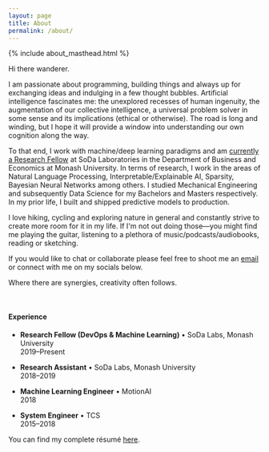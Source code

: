 ```yaml
---
layout: page
title: About
permalink: /about/
---
```


{% include about_masthead.html %}

Hi there wanderer.

I am passionate about programming, building things and always up for exchanging ideas and indulging in a few thought bubbles. Artificial intelligence fascinates me: the unexplored recesses of human ingenuity, the augmentation of our collective intelligence, a universal problem solver in some sense and its implications (ethical or otherwise). The road is long and winding, but I hope it will provide a window into understanding our own cognition along the way.

To that end, I work with machine/deep learning paradigms and am [currently a Research Fellow](https://research.monash.edu/en/persons/satya-borgohain) at SoDa Laboratories in the Department of Business and Economics at Monash University. In terms of research, I work in the areas of Natural Language Processing, Interpretable/Explainable AI,  Sparsity, Bayesian Neural Networks among others. I studied Mechanical Engineering and subsequently Data Science for my Bachelors and Masters respectively. In my prior life, I built and shipped predictive models to production.

I love hiking, cycling and exploring nature in general and constantly strive to create more room for it in my life. If I'm not out doing those—you might find me playing the guitar, listening to a plethora of music/podcasts/audiobooks, reading or sketching.

If you would like to chat or collaborate please feel free to shoot me an [email](mailto:satya.borg@gmail.com) or connect with me on my socials below. 

Where there are synergies, creativity often follows.

<br>

<h4>Experience</h4>

<ul>
  <li>
    <p><strong>Research Fellow (DevOps &amp; Machine Learning)</strong> • SoDa Labs, Monash University<br>
2019–Present</p>
  </li>
  <li>
    <p><strong>Research Assistant</strong> • SoDa Labs, Monash University<br>
2018–2019</p>
  </li>
  <li>
    <p><strong>Machine Learning Engineer</strong> • MotionAI<br>
2018</p>
  </li>
  <li>
    <p><strong>System Engineer</strong> • TCS<br>
2015–2018</p>
  </li>
</ul>

You can find my complete résumé <a href="{{ site.resume | relative_url }}">here</a>.